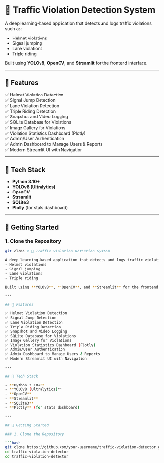 # 🚦 Traffic Violation Detection System

A deep learning-based application that detects and logs traffic violations such as:
- Helmet violations
- Signal jumping
- Lane violations
- Triple riding

Built using **YOLOv8**, **OpenCV**, and **Streamlit** for the frontend interface.

---

## 📌 Features

✅ Helmet Violation Detection  
✅ Signal Jump Detection  
✅ Lane Violation Detection  
✅ Triple Riding Detection  
✅ Snapshot and Video Logging  
✅ SQLite Database for Violations  
✅ Image Gallery for Violations  
✅ Violation Statistics Dashboard (Plotly)  
✅ Admin/User Authentication  
✅ Admin Dashboard to Manage Users & Reports  
✅ Modern Streamlit UI with Navigation

---

## 🧠 Tech Stack

- **Python 3.10+**
- **YOLOv8 (Ultralytics)**
- **OpenCV**
- **Streamlit**
- **SQLite3**
- **Plotly** (for stats dashboard)

---

## 🚀 Getting Started

### 1. Clone the Repository

```bash
git clone # 🚦 Traffic Violation Detection System

A deep learning-based application that detects and logs traffic violations such as:
- Helmet violations
- Signal jumping
- Lane violations
- Triple riding

Built using **YOLOv8**, **OpenCV**, and **Streamlit** for the frontend interface.

---

## 📌 Features

✅ Helmet Violation Detection  
✅ Signal Jump Detection  
✅ Lane Violation Detection  
✅ Triple Riding Detection  
✅ Snapshot and Video Logging  
✅ SQLite Database for Violations  
✅ Image Gallery for Violations  
✅ Violation Statistics Dashboard (Plotly)  
✅ Admin/User Authentication  
✅ Admin Dashboard to Manage Users & Reports  
✅ Modern Streamlit UI with Navigation

---

## 🧠 Tech Stack

- **Python 3.10+**
- **YOLOv8 (Ultralytics)**
- **OpenCV**
- **Streamlit**
- **SQLite3**
- **Plotly** (for stats dashboard)

---

## 🚀 Getting Started

### 1. Clone the Repository

```bash
git clone https://github.com/your-username/traffic-violation-detector.git
cd traffic-violation-detector
cd traffic-violation-detector
